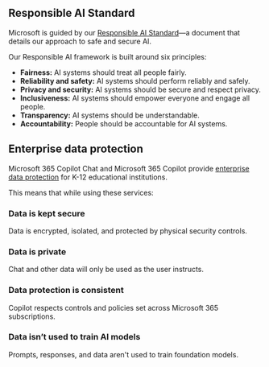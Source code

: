 ## Responsible AI Standard

Microsoft is guided by our [Responsible AI Standard](https://www.microsoft.com/ai/principles-and-approach)—a document that details our approach to safe and secure AI.

Our Responsible AI framework is built around six principles:

- **Fairness:** AI systems should treat all people fairly.
- **Reliability and safety:** AI systems should perform reliably and safely.
- **Privacy and security:** AI systems should be secure and respect privacy.
- **Inclusiveness:** AI systems should empower everyone and engage all people.
- **Transparency:** AI systems should be understandable.
- **Accountability:** People should be accountable for AI systems.

## Enterprise data protection

Microsoft 365 Copilot Chat and Microsoft 365 Copilot provide [enterprise data protection](/copilot/microsoft-365/enterprise-data-protection) for K-12 educational institutions.

This means that while using these services:

### Data is kept secure

Data is encrypted, isolated, and protected by physical security controls.

### Data is private

Chat and other data will only be used as the user instructs.

### Data protection is consistent

Copilot respects controls and policies set across Microsoft 365 subscriptions.

### Data isn’t used to train AI models

Prompts, responses, and data aren't used to train foundation models.
